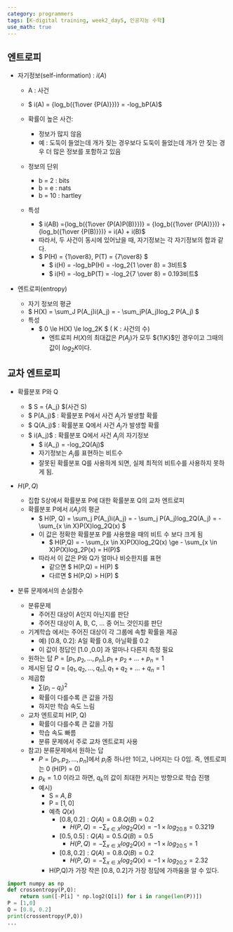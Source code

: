 ```yaml
---
category: programmers
tags: [K-digital training, week2_day5, 인공지능 수학]
use_math: true
---
```


## 엔트로피

- 자기정보(self-information) : $i(A)$
    - A : 사건
    - $ i(A) = {log_b({1\over {P(A)}})} = -log_bP(A)$
    - 확률이 높은 사건:
        - 정보가 많지 않음
        - 예 : 도둑이 들었는데 개가 짖는 경우보다 도둑이 들었는데 개가 안 짖는 경우 더 많은 정보를 포함하고 있음
    - 정보의 단위
        - b = 2 : bits
        - b = e : nats
        - b = 10 : hartley

    - 특성
        - $ i(AB) ={log_b({1\over {P(A)P(B)}})} = {log_b({1\over {P(A)}})} + {log_b({1\over {P(B)}})} = i(A) + i(B)$
        - 따라서, 두 사건이 동시에 있어났을 때, 자기정보는 각 자기정보의 합과 같다.
        - $ P(H) = {1\over8}, P(T) = {7\over8} $
            - $ i(H) = -log_bP(H) = -log_2{1 \over 8} = 3비트$
            - $ i(H) = -log_bP(T) = -log_2{7 \over 8} = 0.193비트$

- 엔트로피(entropy)
    - 자기 정보의 평균
    - $ H(X) = \sum_J P(A_j)i(A_j) = - \sum_jP(A_j)log_2 P(A_j) $
    - 특성
        - $ 0 \le H(X) \le log_2K $ ( K : 사건의 수)
            - 엔트로피 $H(X)$의 최대값은 $P(A_j)$가 모두 ${1\K}$인 경우이고 그때의 값이 $log_2K$이다.

## 교차 엔트로피
- 확률분포 P와 Q
    - $ S = {A_j} $(사건 S)
    - $ P(A_j)$ : 확률분포 P에서 사건 $A_j$가 발생할 확률
    - $ Q(A_j)$ : 확률분포 Q에서 사건 $A_j$가 발생할 확률
    - $ i(A_j)$ : 확률분포 Q에서 사건 $A_j$의 자기정보
        - $ i(A_j) = -log_2Q(Aj)$
        - 자기정보는 $A_j$를 표현하는 비트수
        - 잘못된 확률분포 Q를 사용하게 되면, 실제 최적의 비트수를 사용하지 못하게 됨.

- $H(P,Q)$
    - 집합 S상에서 확률분포 P에 대한 확률분포 Q의 교차 엔트로피
    - 확률분포 P에서 $i(A_j)$의 평균
        - $ H(P, Q) = \sum_j P(A_j)i(A_j) = - \sum_j P(A_j)log_2Q(A_j) = - \sum_{x \in X}P(X)log_2Q(x) $
        - 이 값은 정확한 확률분포 P를 사용했을 때의 비트 수 보다 크게 됨
            - $ H(P,Q) = - \sum_{x \in X}P(X)log_2Q(x) \ge - \sum_{x \in X}P(X)log_2P(x) = H(P)$
        - 따라서 이 값은 P와 Q가 얼마나 비슷한지를 표현
            - 같으면 $ H(P,Q) = H(P) $
            - 다르면 $ H(P,Q) > H(P) $
- 분류 문제에서의 손실함수
    - 분류문제
        - 주어진 대상이 A인지 아닌지를 판단
        - 주어진 대상이 A, B, C, ... 중 어느 것인지를 판단
    - 기계학습 에서는 주어진 대상이 각 그룹에 속할 확률을 제공
        - 예) [0.8, 0.2]: A일 확률 0.8, 아닐확률 0.2
        - 이 값이 정답인 [1.0 ,0.0] 과 얼마나 다른지 측정 필요
    - 원하는 답 $P = [p_1, p_2, ..., p_n], p_1 + p_2 + ... + p_n = 1$
    - 제시된 답 $Q = [q_1, q_2, ..., q_n], q_1 + q_2 + ... + q_n = 1$
    - 제곱합
        - $\sum(p_i - q_i)^2$
        - 확률이 다를수록 큰 값을 가짐
        - 하지만 학습 속도 느림
    - 교차 엔트로피 H(P, Q)
        - 확률이 다를수록 큰 값을 가짐
        - 학습 속도 빠름
        - 분류 문제에서 주로 교차 엔트로피 사용
    - 참고) 분류문제에서 원하는 답
        - $P = [p_1, p_2, ..., p_n]$에서 $p_i$중 하나만 1이고, 나머지는 다 0임. 즉, 엔트로피는 0 (H(P) = 0)
        - $p_k = 1.0$ 이라고 하면, $q_k$의 값이 최대한 커지는 방향으로 학습 진행
        - 예시) 
            - S = ${A, B}$
            - P = $[1, 0]$
            - 예측 $Q(x)$
                - $[0.8, 0.2]: Q(A) = 0.8. Q(B) = 0.2$
                    - $H(P, Q) = - \sum_{x \in X}log_2Q(x) = -1 \times log_20.8 = 0.3219$
                - $[0.5, 0.5]: Q(A) = 0.5. Q(B) = 0.5$
                    - $H(P, Q) = - \sum_{x \in X}log_2Q(x) = -1 \times log_20.5 = 1$
                - $[0.8, 0.2]: Q(A) = 0.8. Q(B) = 0.2$
                    - $H(P, Q) = - \sum_{x \in X}log_2Q(x) = -1 \times log_20.2 = 2.32$
            - H(P,Q)가 가장 작은 [0.8, 0.2]가 가장 정답에 가까움을 알 수 있다.

```python
import numpy as np
def crossentropy(P,Q):
    return sum([-P[i] * np.log2(Q[i]) for i in range(len(P))])
P = [1,0]
Q = [0.8, 0.2]
print(crossentropy(P,Q))
...
```




